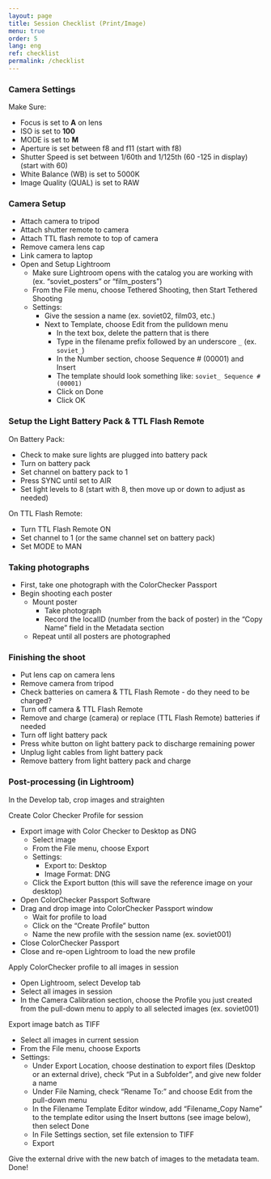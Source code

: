 ```yaml
---
layout: page
title: Session Checklist (Print/Image)
menu: true
order: 5
lang: eng
ref: checklist
permalink: /checklist
---
```


### Camera Settings

Make Sure:

* Focus is set to **A** on lens
* ISO is set to **100**
* MODE is set to **M**
* Aperture is set between f8 and f11 (start with f8)
* Shutter Speed is set between 1/60th and 1/125th (60 -125 in display) (start with 60)
* White Balance (WB) is set to 5000K
* Image Quality (QUAL) is set to RAW

### Camera Setup

* Attach camera to tripod
* Attach shutter remote to camera
* Attach TTL flash remote to top of camera
* Remove camera lens cap
* Link camera to laptop
* Open and Setup Lightroom
	* Make sure Lightroom opens with the catalog you are working with (ex. “soviet_posters” or 	“film_posters”)
	* From the File menu, choose Tethered Shooting, then Start Tethered Shooting
    * Settings:
		* Give the session a name (ex. soviet02, film03, etc.)
		* Next to Template, choose Edit from the pulldown menu
			* In the text box, delete the pattern that is there
			* Type in the filename prefix followed by an underscore `_` (ex. `soviet_`)
			* In the Number section, choose Sequence # (00001) and Insert
			* The template should look something like: `soviet_ Sequence # (00001)`
			* Click on Done
			* Click OK

### Setup the Light Battery Pack & TTL Flash Remote

On Battery Pack:

* Check to make sure lights are plugged into battery pack
* Turn on battery pack
* Set channel on battery pack to 1
* Press SYNC until set to AIR
* Set light levels to 8 (start with 8, then move up or down to adjust as needed)

On TTL Flash Remote:

* Turn TTL Flash Remote ON
* Set channel to 1 (or the same channel set on battery pack)
* Set MODE to MAN

### Taking photographs

* First, take one photograph with the ColorChecker Passport
* Begin shooting each poster
   * Mount poster
	  * Take photograph
 	 * Record the localID (number from the back of poster) in the “Copy Name” field in the 	Metadata section
  	* Repeat until all posters are photographed

### Finishing the shoot

* Put lens cap on camera lens
* Remove camera from tripod
* Check batteries on camera & TTL Flash Remote - do they need to be charged?
* Turn off camera & TTL Flash Remote
* Remove and charge (camera) or replace (TTL Flash Remote) batteries if needed
* Turn off light battery pack
* Press white button on light battery pack to discharge remaining power
* Unplug light cables from light battery pack
* Remove battery from light battery pack and charge

### Post-processing (in Lightroom)

In the Develop tab, crop images and straighten

Create Color Checker Profile for session

* Export image with Color Checker to Desktop as DNG
	* Select image
	* From the File menu, choose Export
	* Settings:
		* Export to: Desktop
		* Image Format: DNG
	* Click the Export button (this will save the reference image on your desktop)
* Open ColorChecker Passport Software
* Drag and drop image into ColorChecker Passport window
	* Wait for profile to load
	* Click on the “Create Profile” button
	* Name the new profile with the session name (ex. soviet001)
* Close ColorChecker Passport
* Close and re-open Lightroom to load the new profile

Apply ColorChecker profile to all images in session

* Open Lightroom, select Develop tab
* Select all images in session
* In the Camera Calibration section, choose the Profile you just created from the pull-down menu to apply to all selected images (ex. soviet001)

Export image batch as TIFF

* Select all images in current session
* From the File menu, choose Exports
* Settings:
	* Under Export Location, choose destination to export files (Desktop or an external drive), check “Put in a Subfolder”, and give new folder a name
	* Under File Naming, check “Rename To:” and choose Edit from the pull-down menu
	* In the Filename Template Editor window, add “Filename_Copy Name” to the template editor using the Insert buttons (see image below), then select Done
	* In File Settings section, set file extension to TIFF
	* Export

Give the external drive with the new batch of images to the metadata team. Done!
